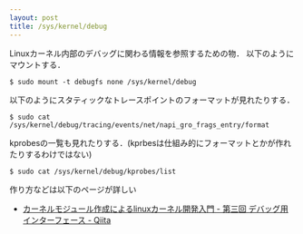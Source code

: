 ```yaml
---
layout: post
title: /sys/kernel/debug
---
```


Linuxカーネル内部のデバッグに関わる情報を参照するための物．
以下のようにマウントする．

```console
$ sudo mount -t debugfs none /sys/kernel/debug
```

以下のようにスタティックなトレースポイントのフォーマットが見れたりする．
```console
$ sudo cat /sys/kernel/debug/tracing/events/net/napi_gro_frags_entry/format
```

kprobesの一覧も見れたりする．(kprbesは仕組み的にフォーマットとかが作れたりするわけではない)
```console
$ sudo cat /sys/kernel/debug/kprobes/list
```


作り方などは以下のページが詳しい
- [カーネルモジュール作成によるlinuxカーネル開発入門 - 第三回 デバッグ用インターフェース - Qiita](https://qiita.com/satoru_takeuchi/items/d2760c32a88376e1bc4a)
